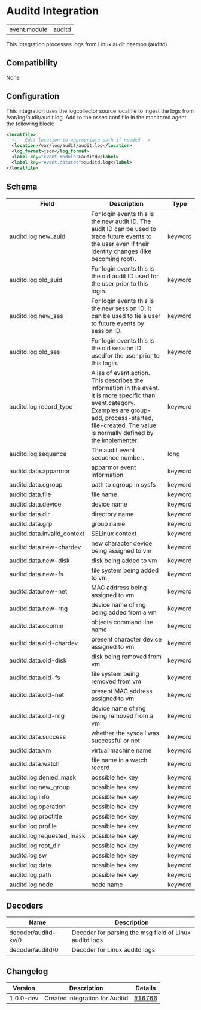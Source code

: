 # Auditd Integration


|   |   |
|---|---|
| event.module | auditd |

This integration processes logs from Linux audit daemon (auditd).

## Compatibility

None

## Configuration

This integration uses the logcollector source localfile to ingest the logs from /var/log/audit/audit.log. Add to the ossec.conf file in the monitored agent the following block:
```xml
<localfile>
  <!-- Edit location to appropriate path if needed -->
  <location>/var/log/audit/audit.log</location>
  <log_format>json</log_format>
  <label key="event.module">auditd</label>
  <label key="event.dataset">auditd.log</label>
</localfile>
```

## Schema

| Field | Description | Type |
|---|---|---|
| auditd.log.new_auid | For login events this is the new audit ID. The audit ID can be used to trace future events to the user even if their identity changes (like becoming root). | keyword |
| auditd.log.old_auid | For login events this is the old audit ID used for the user prior to this login. | keyword |
| auditd.log.new_ses | For login events this is the new session ID. It can be used to tie a user to future events by session ID. | keyword |
| auditd.log.old_ses | For login events this is the old session ID usedfor the user prior to this login. | keyword |
| auditd.log.record_type | Alias of event.action. This describes the information in the event. It is more specific than event.category. Examples are group-add, process-started, file-created. The value is normally defined by the implementer. | keyword |
| auditd.log.sequence | The audit event sequence number. | long |
| auditd.data.apparmor | apparmor event information | keyword |
| auditd.data.cgroup | path to cgroup in sysfs | keyword |
| auditd.data.file | file name | keyword |
| auditd.data.device | device name | keyword |
| auditd.data.dir | directory name | keyword |
| auditd.data.grp | group name | keyword |
| auditd.data.invalid_context | SELinux context | keyword |
| auditd.data.new-chardev | new character device being assigned to vm | keyword |
| auditd.data.new-disk | disk being added to vm | keyword |
| auditd.data.new-fs | file system being added to vm | keyword |
| auditd.data.new-net | MAC address being assigned to vm | keyword |
| auditd.data.new-rng | device name of rng being added from a vm | keyword |
| auditd.data.ocomm | objects command line name | keyword |
| auditd.data.old-chardev | present character device assigned to vm | keyword |
| auditd.data.old-disk | disk being removed from vm | keyword |
| auditd.data.old-fs | file system being removed from vm | keyword |
| auditd.data.old-net | present MAC address assigned to vm | keyword |
| auditd.data.old-rng | device name of rng being removed from a vm | keyword |
| auditd.data.success | whether the syscall was successful or not | keyword |
| auditd.data.vm | virtual machine name | keyword |
| auditd.data.watch | file name in a watch record | keyword |
| auditd.log.denied_mask | possible hex key | keyword |
| auditd.log.new_group | possible hex key | keyword |
| auditd.log.info | possible hex key | keyword |
| auditd.log.operation | possible hex key | keyword |
| auditd.log.proctitle | possible hex key | keyword |
| auditd.log.profile | possible hex key | keyword |
| auditd.log.requested_mask | possible hex key | keyword |
| auditd.log.root_dir | possible hex key | keyword |
| auditd.log.sw | possible hex key | keyword |
| auditd.log.data | possible hex key | keyword |
| auditd.log.path | possible hex key | keyword |
| auditd.log.node | node name | keyword |
## Decoders

| Name | Description |
|---|---|
| decoder/auditd-kv/0 | Decoder for parsing the msg field of Linux auditd logs |
| decoder/auditd/0 | Decoder for Linux auditd logs |
## Changelog

| Version | Description | Details |
|---|---|---|
| 1.0.0-dev | Created integration for Auditd | [#16766](#) |
